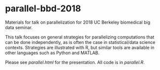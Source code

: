 # parallel-bbd-2018

Materials for talk on parallelization for 2018 UC Berkeley biomedical big data seminar.

This talk focuses on general strategies for parallelizing computations that can be done independently, as is often the case in statistical/data science contexts. Strategies are illustrated with R, but similar tools are available in other languages such as Python and MATLAB.

Please see *parallel.html* for the presentation. All code is in *parallel.R*.
